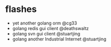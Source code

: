 # flashes

- yet another golang orm @cg33
- golang redis gui client @deathswaltz
- golang svn gui client @stuartjing
- golang another Industrial Internet @stuartjing
